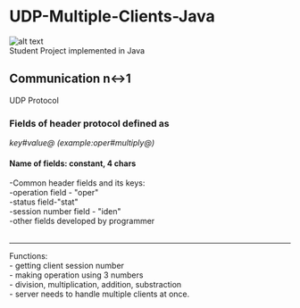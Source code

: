 # UDP-Multiple-Clients-Java

![alt text](https://www.google.com/url?sa=i&url=https%3A%2F%2Fpngtree.com%2Ffree-png-vectors%2Fwifi&psig=AOvVaw1eHGnBwMw9ZL_7giNWwxE8&ust=1571771902762000&source=images&cd=vfe&ved=0CAIQjRxqFwoTCOD5tOGIruUCFQAAAAAdAAAAABAU)
</br>Student Project implemented in Java

<h2>Communication n↔1 </h2>
UDP Protocol</br>

<h3>Fields of header protocol defined as </h3><i>key#value@ (example:oper#multiply@)</i></br>
<h4>Name of fields: constant, 4 chars</h4>
-Common header fields and its keys:</br>
-operation field - "oper"</br>
-status field-"stat"</br>
-session number field - "iden"</br>
-other fields developed by programmer</br></br>

<hr>Functions: </hr></br>
- getting client session number</br>
- making operation using 3 numbers</br>
- division, multiplication, addition, substraction</br>
- server needs to handle multiple clients at once.</br>
